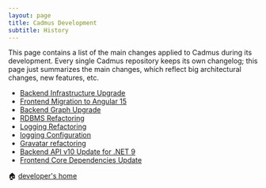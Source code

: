 ```yaml
---
layout: page
title: Cadmus Development
subtitle: History
---
```


This page contains a list of the main changes applied to Cadmus during its development. Every single Cadmus repository keeps its own changelog; this page just summarizes the main changes, which reflect big architectural changes, new features, etc.

- [Backend Infrastructure Upgrade](history/b-config.md)
- [Frontend Migration to Angular 15](history/f-angular15.md)
- [Backend Graph Upgrade](history/b-graph.md)
- [RDBMS Refactoring](history/b-rdbms.md)
- [Logging Refactoring](history/b-logging.md)
- [logging Configuration](history/b-logging-cfg.md)
- [Gravatar refactoring](history/f-gravatar.md)
- [Backend API v10 Update for .NET 9](history/b-net9.md)
- [Frontend Core Dependencies Update](history/f-core-deps.md)

🏠 [developer's home](toc.md)
